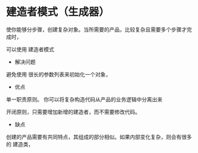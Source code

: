 # 建造者模式（生成器）

使你能够分步骤，创建复杂对象。当所需要的产品，比较复杂且需要多个步骤才完成时，

可以使用 建造者模式

* 解决问题

避免使用 很长的参数列表来初始化一个对象，

* 优点

单一职责原则。 你可以将复杂构造代码从产品的业务逻辑中分离出来

开闭原则，只需要增加新增的建造者，而不需要修改代码。

* 缺点

创建的产品需要有共同特点，其组成的部分相似。如果内部变化复杂，则会有很多的 建造类，


